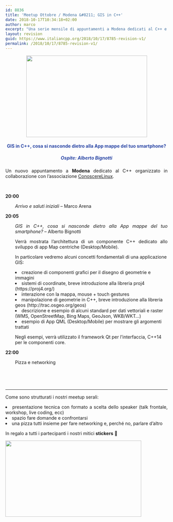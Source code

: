 ```yaml
---
id: 8836
title: 'Meetup Ottobre / Modena &#8211; GIS in C++'
date: 2018-10-17T10:34:18+02:00
author: marco
excerpt: "Una serie mensile di appuntamenti a Modena dedicati al C++ e organizzati in collaborazione con l'associazione ConoscereLinux. Ad ogni serata la condivisione di un'esperienza o di una storia che riguarda il nostro linguaggio preferito."
layout: revision
guid: https://www.italiancpp.org/2018/10/17/8785-revision-v1/
permalink: /2018/10/17/8785-revision-v1/
---
```

<center>
  <a href="https://conoscerelinux.org/courses/meetupcpp_ott18/"><img loading="lazy" class="aligncenter wp-image-8786" src="https://www.italiancpp.org/wp-content/uploads/2018/09/meetup_cpp_mo1018.png" alt="" width="375" height="254" srcset="http://192.168.64.2/wordpress/wp-content/uploads/2018/09/meetup_cpp_mo1018.png 1533w, http://192.168.64.2/wordpress/wp-content/uploads/2018/09/meetup_cpp_mo1018-300x203.png 300w, http://192.168.64.2/wordpress/wp-content/uploads/2018/09/meetup_cpp_mo1018-768x520.png 768w, http://192.168.64.2/wordpress/wp-content/uploads/2018/09/meetup_cpp_mo1018-1024x693.png 1024w, http://192.168.64.2/wordpress/wp-content/uploads/2018/09/meetup_cpp_mo1018-600x406.png 600w" sizes="(max-width: 375px) 100vw, 375px" /></a>
</center>

<h4 style="text-align: center;">
  <span style="color: #2945a4;">GIS in C++, cosa si nasconde dietro alla App mappe del tuo smartphone?</span>
</h4>

<h5 style="text-align: center;">
  <span style="color: #2945a4;">Ospite: <em>Alberto Bignotti</em></span>
</h5>

<p style="text-align: justify;">
  Un nuovo appuntamento a <strong>Modena</strong> dedicato al C++ organizzato in collaborazione con l&#8217;associazione <a href="http://conoscerelinux.org">ConoscereLinux</a>.
</p>

<p style="text-align: justify;">
  <span style="color: #ffffff;"> </span>
</p>

<p style="text-align: justify;">
  <strong>20:00</strong>
</p>

<p style="text-align: justify; padding-left: 30px;">
  <em>Arrivo e saluti iniziali</em> &#8211; Marco Arena
</p>

<p style="text-align: justify;">
  <strong>20:05</strong>
</p>

<p style="text-align: justify; padding-left: 30px;">
  <em>GIS in C++, cosa si nasconde dietro alla App mappe del tuo smartphone? </em>&#8211; Alberto Bignotti
</p>

<p style="text-align: justify; padding-left: 30px;">
  Verrà mostrata l&#8217;architettura di un componente C++ dedicato allo sviluppo di app Map centriche (Desktop/Mobile).
</p>

<p style="padding-left: 30px;">
  In particolare vedremo alcuni concetti fondamentali di una applicazione GIS:
</p>

<li style="padding-left: 30px;">
  creazione di componenti grafici per il disegno di geometrie e immagini
</li>
<li style="padding-left: 30px;">
  sistemi di coordinate, breve introduzione alla libreria proj4 (https://proj4.org/)
</li>
<li style="padding-left: 30px;">
  interazione con la mappa, mouse + touch gestures
</li>
<li style="padding-left: 30px;">
  manipolazione di geometrie in C++, breve introduzione alla libreria geos (http://trac.osgeo.org/geos)
</li>
<li style="padding-left: 30px;">
  descrizione e esempio di alcuni standard per dati vettoriali e raster (WMS, OpenStreetMap, Bing Maps, GeoJson, WKB/WKT&#8230;)
</li>
<li style="padding-left: 30px;">
  esempio di App QML (Desktop/Mobile) per mostrare gli argomenti trattati
</li>

<p style="padding-left: 30px;">
  Negli esempi, verrà utilizzato il framework Qt per l&#8217;interfaccia, C++14 per le componenti core.
</p>

**22:00**

<p style="padding-left: 30px;">
  Pizza e networking
</p>

&nbsp;

&nbsp;

* * *

<p style="text-align: justify;">
  Come sono strutturati i nostri meetup serali:
</p>

<li style="text-align: justify;">
  presentazione tecnica con formato a scelta dello speaker (talk frontale, workshop, live coding, ecc)
</li>
<li style="text-align: justify;">
  spazio fare domande e confrontarsi
</li>
<li style="text-align: justify;">
  una pizza tutti insieme per fare networking e, perché no, parlare d&#8217;altro
</li>

In regalo a tutti i partecipanti i nostri mitici **stickers** 🙂

<img loading="lazy" class="aligncenter wp-image-8426" src="http://www.italiancpp.org/wp-content/uploads/2013/06/stickers-1.jpg" alt="" width="422" height="237" srcset="http://192.168.64.2/wordpress/wp-content/uploads/2013/06/stickers-1.jpg 800w, http://192.168.64.2/wordpress/wp-content/uploads/2013/06/stickers-1-300x168.jpg 300w, http://192.168.64.2/wordpress/wp-content/uploads/2013/06/stickers-1-768x430.jpg 768w, http://192.168.64.2/wordpress/wp-content/uploads/2013/06/stickers-1-600x336.jpg 600w" sizes="(max-width: 422px) 100vw, 422px" />
